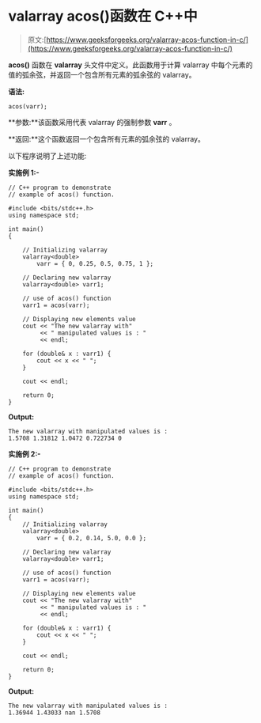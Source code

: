 # valarray acos()函数在 C++中

> 原文:[https://www.geeksforgeeks.org/valarray-acos-function-in-c/](https://www.geeksforgeeks.org/valarray-acos-function-in-c/)

**acos()** 函数在 **valarray** 头文件中定义。此函数用于计算 valarray 中每个元素的值的弧余弦，并返回一个包含所有元素的弧余弦的 valarray。

**语法:**

```
acos(varr);
```

**参数:**该函数采用代表 valarray 的强制参数 **varr** 。

**返回:**这个函数返回一个包含所有元素的弧余弦的 valarray。

以下程序说明了上述功能:

**实施例 1:-**

```
// C++ program to demonstrate
// example of acos() function.

#include <bits/stdc++.h>
using namespace std;

int main()
{

    // Initializing valarray
    valarray<double>
        varr = { 0, 0.25, 0.5, 0.75, 1 };

    // Declaring new valarray
    valarray<double> varr1;

    // use of acos() function
    varr1 = acos(varr);

    // Displaying new elements value
    cout << "The new valarray with"
         << " manipulated values is : "
         << endl;

    for (double& x : varr1) {
        cout << x << " ";
    }

    cout << endl;

    return 0;
}
```

**Output:**

```
The new valarray with manipulated values is : 
1.5708 1.31812 1.0472 0.722734 0

```

**实施例 2:-**

```
// C++ program to demonstrate
// example of acos() function.

#include <bits/stdc++.h>
using namespace std;

int main()
{
    // Initializing valarray
    valarray<double>
        varr = { 0.2, 0.14, 5.0, 0.0 };

    // Declaring new valarray
    valarray<double> varr1;

    // use of acos() function
    varr1 = acos(varr);

    // Displaying new elements value
    cout << "The new valarray with"
         << " manipulated values is : "
         << endl;

    for (double& x : varr1) {
        cout << x << " ";
    }

    cout << endl;

    return 0;
}
```

**Output:**

```
The new valarray with manipulated values is : 
1.36944 1.43033 nan 1.5708

```